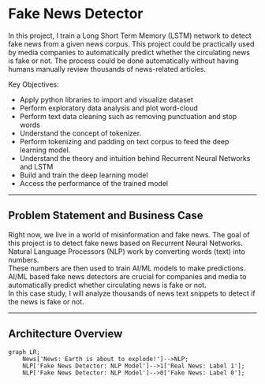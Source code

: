 # Fake News Detector
In this project, I train a Long Short Term Memory (LSTM) network to detect fake news from a given news corpus. 
This project could be practically used by media companies to automatically predict whether the circulating news is fake 
or not. The process could be done automatically without having humans manually review thousands of news-related articles.

Key Objectives:
 * Apply python libraries to import and visualize dataset
 * Perform exploratory data analysis and plot word-cloud
 * Perform text data cleaning such as removing punctuation and stop words
 * Understand the concept of tokenizer.
 * Perform tokenizing and padding on text corpus to feed the deep learning model.
 * Understand the theory and intuition behind Recurrent Neural Networks and LSTM
 * Build and train the deep learning model
 * Access the performance of the trained model

---

## Problem Statement and Business Case
Right now, we live in a world of misinformation and fake news. The goal of this project is to detect fake news based on 
Recurrent Neural Networks.\
Natural Language Processors (NLP) work by converting words (text) into numbers.\
These numbers are then used to train AI/ML models to make predictions.\
AI/ML based fake news detectors are crucial for companies and media to automatically predict whether circulating news is
fake or not.\
In this case study, I will analyze thousands of news text snippets to detect if the news is fake or not.

---

## Architecture Overview
```mermaid
graph LR;
    News['News: Earth is about to explode!']-->NLP;
    NLP['Fake News Detector: NLP Model']-->1['Real News: Label 1'];
    NLP['Fake News Detector: NLP Model']-->0['Fake News: Label 0'];
```
